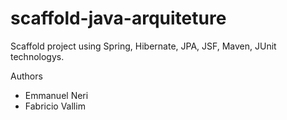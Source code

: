 scaffold-java-arquiteture
=========================

Scaffold project using Spring, Hibernate, JPA, JSF, Maven, JUnit technologys.



Authors
  - Emmanuel Neri
  - Fabricio Vallim
